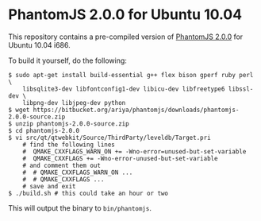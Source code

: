 # PhantomJS 2.0.0 for Ubuntu 10.04

This repository contains a pre-compiled version of [PhantomJS 2.0.0](https://github.com/ariya/phantomjs/tree/2.0.0) for Ubuntu 10.04 i686.

To build it yourself, do the following:

    $ sudo apt-get install build-essential g++ flex bison gperf ruby perl \
        libsqlite3-dev libfontconfig1-dev libicu-dev libfreetype6 libssl-dev \
        libpng-dev libjpeg-dev python
    $ wget https://bitbucket.org/ariya/phantomjs/downloads/phantomjs-2.0.0-source.zip
    $ unzip phantomjs-2.0.0-source.zip
    $ cd phantomjs-2.0.0
    $ vi src/qt/qtwebkit/Source/ThirdParty/leveldb/Target.pri
        # find the following lines
        #  QMAKE_CXXFLAGS_WARN_ON += -Wno-error=unused-but-set-variable
        #  QMAKE_CXXFLAGS += -Wno-error-unused-but-set-variable
        # and comment them out
        #  # QMAKE_CXXFLAGS_WARN_ON ...
        #  # QMAKE_CXXFLAGS ...
        # save and exit
    $ ./build.sh # this could take an hour or two

This will output the binary to `bin/phantomjs`.
